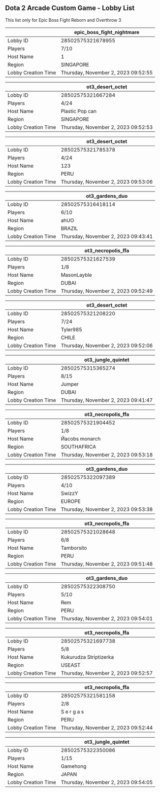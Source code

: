 ## Dota 2 Arcade Custom Game - Lobby List

This list only for Epic Boss Fight Reborn and Overthrow 3

|  | epic_boss_fight_nightmare |
| ------ | ------ |
| Lobby ID | 28502575321678955 |
| Players | 7/10 |
| Host Name | 1 |
| Region | SINGAPORE |
| Lobby Creation Time | Thursday, November 2, 2023 09:52:55 |


|  | ot3_desert_octet |
| ------ | ------ |
| Lobby ID | 28502575321667284 |
| Players | 4/24 |
| Host Name | Plastic Pop can |
| Region | SINGAPORE |
| Lobby Creation Time | Thursday, November 2, 2023 09:52:53 |


|  | ot3_desert_octet |
| ------ | ------ |
| Lobby ID | 28502575321785378 |
| Players | 4/24 |
| Host Name | 123 |
| Region | PERU |
| Lobby Creation Time | Thursday, November 2, 2023 09:53:06 |


|  | ot3_gardens_duo |
| ------ | ------ |
| Lobby ID | 28502575316418114 |
| Players | 6/10 |
| Host Name | ahUO |
| Region | BRAZIL |
| Lobby Creation Time | Thursday, November 2, 2023 09:43:41 |


|  | ot3_necropolis_ffa |
| ------ | ------ |
| Lobby ID | 28502575321627539 |
| Players | 1/8 |
| Host Name | MasonLayble |
| Region | DUBAI |
| Lobby Creation Time | Thursday, November 2, 2023 09:52:49 |


|  | ot3_desert_octet |
| ------ | ------ |
| Lobby ID | 28502575321208220 |
| Players | 7/24 |
| Host Name | Tyler985 |
| Region | CHILE |
| Lobby Creation Time | Thursday, November 2, 2023 09:52:06 |


|  | ot3_jungle_quintet |
| ------ | ------ |
| Lobby ID | 28502575315365274 |
| Players | 8/15 |
| Host Name | Jumper |
| Region | DUBAI |
| Lobby Creation Time | Thursday, November 2, 2023 09:41:47 |


|  | ot3_necropolis_ffa |
| ------ | ------ |
| Lobby ID | 28502575321904452 |
| Players | 1/8 |
| Host Name | Йаcobs monarch |
| Region | SOUTHAFRICA |
| Lobby Creation Time | Thursday, November 2, 2023 09:53:18 |


|  | ot3_gardens_duo |
| ------ | ------ |
| Lobby ID | 28502575322097389 |
| Players | 4/10 |
| Host Name | SwizzY |
| Region | EUROPE |
| Lobby Creation Time | Thursday, November 2, 2023 09:53:38 |


|  | ot3_necropolis_ffa |
| ------ | ------ |
| Lobby ID | 28502575321028648 |
| Players | 6/8 |
| Host Name | Tamborsito |
| Region | PERU |
| Lobby Creation Time | Thursday, November 2, 2023 09:51:48 |


|  | ot3_gardens_duo |
| ------ | ------ |
| Lobby ID | 28502575322308750 |
| Players | 5/10 |
| Host Name | Rem |
| Region | PERU |
| Lobby Creation Time | Thursday, November 2, 2023 09:54:01 |


|  | ot3_necropolis_ffa |
| ------ | ------ |
| Lobby ID | 28502575321697738 |
| Players | 5/8 |
| Host Name | Kukurudza Striptizerka |
| Region | USEAST |
| Lobby Creation Time | Thursday, November 2, 2023 09:52:57 |


|  | ot3_necropolis_ffa |
| ------ | ------ |
| Lobby ID | 28502575321581158 |
| Players | 2/8 |
| Host Name | S e r g a s |
| Region | PERU |
| Lobby Creation Time | Thursday, November 2, 2023 09:52:44 |


|  | ot3_jungle_quintet |
| ------ | ------ |
| Lobby ID | 28502575322350086 |
| Players | 1/15 |
| Host Name | Gamehong |
| Region | JAPAN |
| Lobby Creation Time | Thursday, November 2, 2023 09:54:05 |


